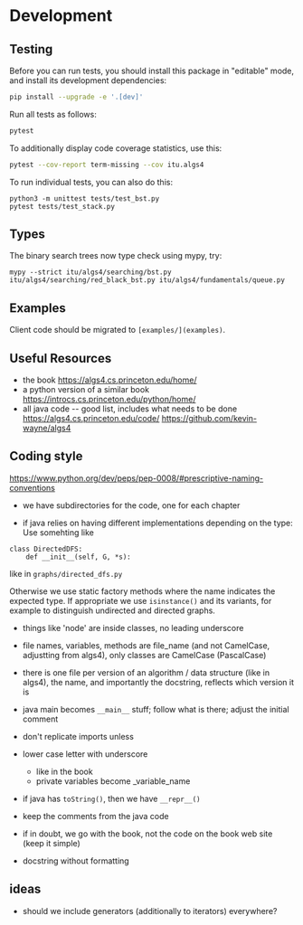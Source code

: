 # Development

## Testing

Before you can run tests, you should install this package in "editable" mode,
and install its development dependencies:
```bash
pip install --upgrade -e '.[dev]'
```
Run all tests as follows:
```bash
pytest
```
To additionally display code coverage statistics, use this:
```bash
pytest --cov-report term-missing --cov itu.algs4
```
To run individual tests, you can also do this:
```
python3 -m unittest tests/test_bst.py
pytest tests/test_stack.py
```

## Types

The binary search trees now type check using mypy, try:
```
mypy --strict itu/algs4/searching/bst.py itu/algs4/searching/red_black_bst.py itu/algs4/fundamentals/queue.py
```

## Examples

Client code should be migrated to `[examples/](examples)`. 

## Useful Resources

- the book https://algs4.cs.princeton.edu/home/
- a python version of a similar book https://introcs.cs.princeton.edu/python/home/
- all java code -- good list, includes what needs to be done https://algs4.cs.princeton.edu/code/ https://github.com/kevin-wayne/algs4

## Coding style 

https://www.python.org/dev/peps/pep-0008/#prescriptive-naming-conventions

- we have subdirectories for the code, one for each chapter

- if java relies on having different implementations depending on the type:
Use somehting like
```
class DirectedDFS:
	def __init__(self, G, *s):
```
like in `graphs/directed_dfs.py`

Otherwise we use static factory methods where the name indicates the expected type.
If appropriate we use `isinstance()` and its variants, for example to distinguish undirected and directed graphs. 

- things like 'node' are inside classes, no leading underscore

- file names, variables, methods are file_name (and not CamelCase, adjustting from algs4), only classes are CamelCase (PascalCase)

- there is one file per version of an algorithm / data structure (like in algs4), the name, and importantly the docstring, reflects which version it is

- java main becomes `__main__` stuff; follow what is there; adjust the initial comment

- don't replicate imports unless 

- lower case letter with underscore
  - like in the book
  - private variables become _variable_name

- if java has `toString()`, then we have `__repr__()`

- keep the comments from the java code 

- if in doubt, we go with the book, not the code on the book web site (keep it simple)

- docstring without formatting

## ideas
- should we include generators (additionally to iterators) everywhere?

